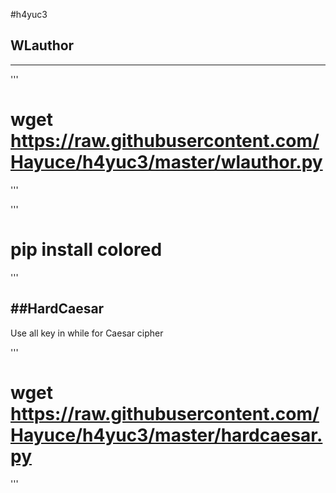 #h4yuc3

## WLauthor
------
'''
# wget https://raw.githubusercontent.com/Hayuce/h4yuc3/master/wlauthor.py
'''

'''
# pip install colored
'''

##HardCaesar
-----
Use all key in while for Caesar cipher

'''
# wget https://raw.githubusercontent.com/Hayuce/h4yuc3/master/hardcaesar.py
'''
